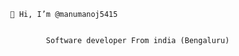 
              
              👋 Hi, I’m @manumanoj5415

               
                      Software developer From india (Bengaluru)



                  
